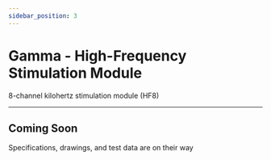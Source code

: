 ```yaml
---
sidebar_position: 3
---
```


# Gamma - High-Frequency Stimulation Module

8-channel kilohertz stimulation module (HF8)

---

## Coming Soon

Specifications, drawings, and test data are on their way